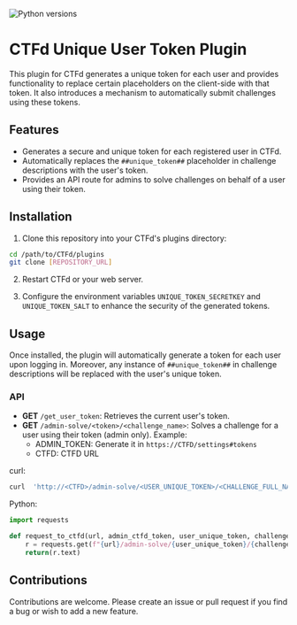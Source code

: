 ![Python versions](https://img.shields.io/badge/python-3.9-blue.svg)



# CTFd Unique User Token Plugin

This plugin for CTFd generates a unique token for each user and provides functionality to replace certain placeholders on the client-side with that token. It also introduces a mechanism to automatically submit challenges using these tokens.

## Features

- Generates a secure and unique token for each registered user in CTFd.
- Automatically replaces the `##unique_token##` placeholder in challenge descriptions with the user's token.
- Provides an API route for admins to solve challenges on behalf of a user using their token.

## Installation

1. Clone this repository into your CTFd's plugins directory:

```bash
cd /path/to/CTFd/plugins
git clone [REPOSITORY_URL]
```

2. Restart CTFd or your web server.

3. Configure the environment variables `UNIQUE_TOKEN_SECRETKEY` and `UNIQUE_TOKEN_SALT` to enhance the security of the generated tokens.

## Usage

Once installed, the plugin will automatically generate a token for each user upon logging in. Moreover, any instance of `##unique_token##` in challenge descriptions will be replaced with the user's unique token.


### API

- **GET** `/get_user_token`: Retrieves the current user's token.
- **GET** `/admin-solve/<token>/<challenge_name>`: Solves a challenge for a user using their token (admin only). Example:
  - ADMIN_TOKEN: Generate it in `https://CTFD/settings#tokens`
  - CTFD: CTFD URL

curl: 
```bash
curl  'http://<CTFD>/admin-solve/<USER_UNIQUE_TOKEN>/<CHALLENGE_FULL_NAME>' -H 'Authorization: Token <ADMIN_CTFD_TOKEN>' -H 'Content-type: application/json'
```

Python: 
```py
import requests

def request_to_ctfd(url, admin_ctfd_token, user_unique_token, challenge_name):
    r = requests.get(f"{url}/admin-solve/{user_unique_token}/{challenge_name}", headers={'Content-Type':'application/json', 'Authorization': f"Bearer {admin_ctfd_token}"})
    return(r.text)
```


## Contributions

Contributions are welcome. Please create an issue or pull request if you find a bug or wish to add a new feature.

